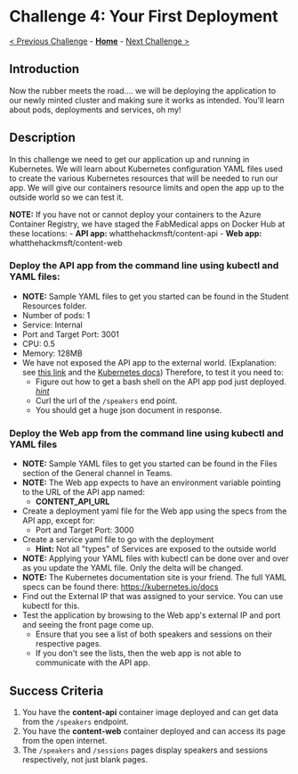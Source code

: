 # Challenge 4: Your First Deployment

[< Previous Challenge](./03-k8sintro.md) - **[Home](../README.md)** - [Next Challenge >](./05-scaling.md)

## Introduction

Now the rubber meets the road.... we will be deploying the application to our newly minted cluster and making sure it works as intended. You'll learn about pods, deployments and services, oh my!

## Description

In this challenge we need to get our application up and running in Kubernetes. We will learn about Kubernetes configuration YAML files used to create the various Kubernetes resources that will be needed to run our app. We will give our containers resource limits and open the app up to the outside world so we can test it.

**NOTE:** If you have not or cannot deploy your containers to the Azure Container Registry, we have staged the FabMedical apps on Docker Hub at these locations:
	- **API app:** whatthehackmsft/content-api
	- **Web app:** whatthehackmsft/content-web


### Deploy the **API app** from the command line using kubectl and YAML files:

- **NOTE:** Sample YAML files to get you started can be found in the Student Resources folder.
- Number of pods: 1
- Service: Internal
- Port and Target Port: 3001
- CPU: 0.5
- Memory: 128MB
- We have not exposed the API app to the external world. (Explanation:  see [this link](https://goglides.io/clusterip-nodeport-and-loadbalancer-service-types-in-kubernetes/98/) and the [Kubernetes docs](https://kubernetes.io/docs/concepts/services-networking/service/#publishing-services-service-types)) Therefore, to test it you need to:
	- Figure out how to get a bash shell on the API app pod just deployed.  _[hint](https://kubernetes.io/docs/tasks/debug-application-cluster/get-shell-running-container/)_
	- Curl the url of the `/speakers` end point.
	- You should get a huge json document in response.
  
  
### Deploy the Web app from the command line using kubectl and YAML files
- **NOTE:** Sample YAML files to get you started can be found in the Files section of the General channel in Teams.
- **NOTE:** The Web app expects to have an environment variable pointing to the URL of the API app named:
	- **CONTENT_API_URL**
- Create a deployment yaml file for the Web app using the specs from the API app, except for:
	- Port and Target Port: 3000
- Create a service yaml file to go with the deployment
	- **Hint:** Not all "types" of Services are exposed to the outside world
- **NOTE:** Applying your YAML files with kubectl can be done over and over as you update the YAML file. Only the delta will be changed.
- **NOTE:** The Kubernetes documentation site is your friend. The full YAML specs can be found there: <https://kubernetes.io/docs>
- Find out the External IP that was assigned to your service. You can use kubectl for this.
- Test the application by browsing to the Web app's external IP and port and seeing the front page come up.
	- Ensure that you see a list of both speakers and sessions on their respective pages.
	- If you don't see the lists, then the web app is not able to communicate with the API app.

## Success Criteria

1. You have the **content-api** container image deployed and can get data from the `/speakers` endpoint.
1. You have the **content-web** container deployed and can access its page from the open internet.
1. The `/speakers` and `/sessions` pages display speakers and sessions respectively, not just blank pages.